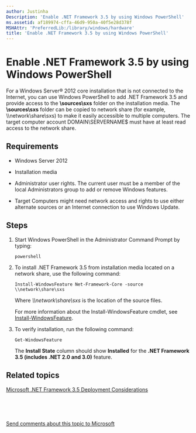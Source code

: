 ```yaml
---
author: Justinha
Description: 'Enable .NET Framework 3.5 by using Windows PowerShell'
ms.assetid: af189974-cffa-46d9-950a-40f5e28d378f
MSHAttr: 'PreferredLib:/library/windows/hardware'
title: 'Enable .NET Framework 3.5 by using Windows PowerShell'
---
```


# Enable .NET Framework 3.5 by using Windows PowerShell


For a Windows Server® 2012 core installation that is not connected to the Internet, you can use Windows PowerShell to add .NET Framework 3.5 and provide access to the **\\sources\\sxs** folder on the installation media. The **\\sources\\sxs** folder can be copied to network share (for example, \\\\network\\share\\sxs) to make it easily accessible to multiple computers. The target computer account DOMAIN\\SERVERNAME$ must have at least read access to the network share.

## <span id="Requirements"></span><span id="requirements"></span><span id="REQUIREMENTS"></span>Requirements


-   Windows Server 2012

-   Installation media

-   Administrator user rights. The current user must be a member of the local Administrators group to add or remove Windows features.

-   Target Computers might need network access and rights to use either alternate sources or an Internet connection to use Windows Update.

## <span id="Steps"></span><span id="steps"></span><span id="STEPS"></span>Steps


1.  Start Windows PowerShell in the Administrator Command Prompt by typing:

    ``` syntax
    powershell
    ```

2.  To install .NET Framework 3.5 from installation media located on a network share, use the following command:

    ``` syntax
    Install-WindowsFeature Net-Framework-Core -source \\network\share\sxs
    ```

    Where *\\\\network\\share\\sxs* is the location of the source files.

    For more information about the Install-WindowsFeature cmdlet, see [Install-WindowsFeature](http://go.microsoft.com/fwlink/p/?linkid=329977).

3.  To verify installation, run the following command:

    ``` syntax
    Get-WindowsFeature
    ```

    The **Install State** column should show **Installed** for the **.NET Framework 3.5 (includes .NET 2.0 and 3.0)** feature.

## <span id="related_topics"></span>Related topics


[Microsoft .NET Framework 3.5 Deployment Considerations](microsoft-net-framework-35-deployment-considerations.md)

 

 

[Send comments about this topic to Microsoft](mailto:wsddocfb@microsoft.com?subject=Documentation%20feedback%20%5Bp_adk_online\p_adk_online%5D:%20Enable%20.NET%20Framework%203.5%20by%20using%20Windows%20PowerShell%20%20RELEASE:%20%284/11/2016%29&body=%0A%0APRIVACY%20STATEMENT%0A%0AWe%20use%20your%20feedback%20to%20improve%20the%20documentation.%20We%20don't%20use%20your%20email%20address%20for%20any%20other%20purpose,%20and%20we'll%20remove%20your%20email%20address%20from%20our%20system%20after%20the%20issue%20that%20you're%20reporting%20is%20fixed.%20While%20we're%20working%20to%20fix%20this%20issue,%20we%20might%20send%20you%20an%20email%20message%20to%20ask%20for%20more%20info.%20Later,%20we%20might%20also%20send%20you%20an%20email%20message%20to%20let%20you%20know%20that%20we've%20addressed%20your%20feedback.%0A%0AFor%20more%20info%20about%20Microsoft's%20privacy%20policy,%20see%20http://privacy.microsoft.com/default.aspx. "Send comments about this topic to Microsoft")




